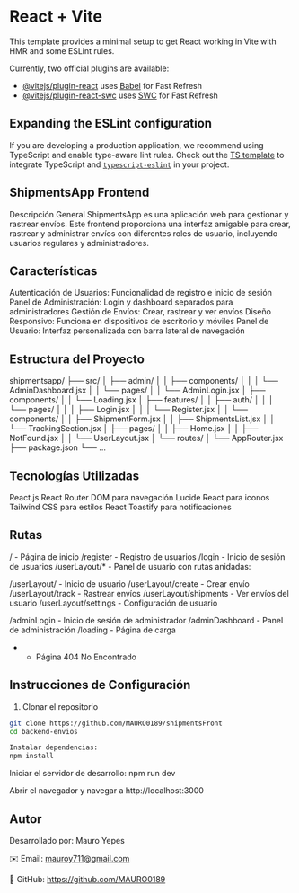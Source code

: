 # React + Vite

This template provides a minimal setup to get React working in Vite with HMR and some ESLint rules.

Currently, two official plugins are available:

- [@vitejs/plugin-react](https://github.com/vitejs/vite-plugin-react/blob/main/packages/plugin-react/README.md) uses [Babel](https://babeljs.io/) for Fast Refresh
- [@vitejs/plugin-react-swc](https://github.com/vitejs/vite-plugin-react-swc) uses [SWC](https://swc.rs/) for Fast Refresh

## Expanding the ESLint configuration

If you are developing a production application, we recommend using TypeScript and enable type-aware lint rules. Check out the [TS template](https://github.com/vitejs/vite/tree/main/packages/create-vite/template-react-ts) to integrate TypeScript and [`typescript-eslint`](https://typescript-eslint.io) in your project.

## ShipmentsApp Frontend

Descripción General
ShipmentsApp es una aplicación web para gestionar y rastrear envíos. Este frontend proporciona una interfaz amigable para crear, rastrear y administrar envíos con diferentes roles de usuario, incluyendo usuarios regulares y administradores.

## Características

Autenticación de Usuarios: Funcionalidad de registro e inicio de sesión
Panel de Administración: Login y dashboard separados para administradores
Gestión de Envíos: Crear, rastrear y ver envíos
Diseño Responsivo: Funciona en dispositivos de escritorio y móviles
Panel de Usuario: Interfaz personalizada con barra lateral de navegación

## Estructura del Proyecto

shipmentsapp/
├── src/
│ ├── admin/
│ │ ├── components/
│ │ │ └── AdminDashboard.jsx
│ │ └── pages/
│ │ └── AdminLogin.jsx
│ ├── components/
│ │ └── Loading.jsx
│ ├── features/
│ │ ├── auth/
│ │ │ └── pages/
│ │ │ ├── Login.jsx
│ │ │ └── Register.jsx
│ │ └── components/
│ │ ├── ShipmentForm.jsx
│ │ ├── ShipmentsList.jsx
│ │ └── TrackingSection.jsx
│ ├── pages/
│ │ ├── Home.jsx
│ │ ├── NotFound.jsx
│ │ └── UserLayout.jsx
│ └── routes/
│ └── AppRouter.jsx
├── package.json
└── ...

## Tecnologías Utilizadas

React.js
React Router DOM para navegación
Lucide React para iconos
Tailwind CSS para estilos
React Toastify para notificaciones

## Rutas

/ - Página de inicio
/register - Registro de usuarios
/login - Inicio de sesión de usuarios
/userLayout/\* - Panel de usuario con rutas anidadas:

/userLayout/ - Inicio de usuario
/userLayout/create - Crear envío
/userLayout/track - Rastrear envíos
/userLayout/shipments - Ver envíos del usuario
/userLayout/settings - Configuración de usuario

/adminLogin - Inicio de sesión de administrador
/adminDashboard - Panel de administración
/loading - Página de carga

- - Página 404 No Encontrado

## Instrucciones de Configuración

1. Clonar el repositorio

```bash
git clone https://github.com/MAURO0189/shipmentsFront
cd backend-envios

Instalar dependencias:
npm install

```

Iniciar el servidor de desarrollo:
npm run dev

Abrir el navegador y navegar a http://localhost:3000

## Autor

Desarrollado por: Mauro Yepes

✉️ Email: mauroy711@gmail.com

🐙 GitHub: https://github.com/MAURO0189

